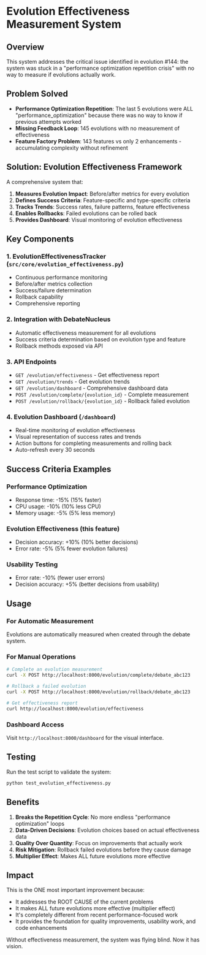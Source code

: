 # Evolution Effectiveness Measurement System

## Overview

This system addresses the critical issue identified in evolution #144: the system was stuck in a "performance optimization repetition crisis" with no way to measure if evolutions actually work.

## Problem Solved

- **Performance Optimization Repetition**: The last 5 evolutions were ALL "performance_optimization" because there was no way to know if previous attempts worked
- **Missing Feedback Loop**: 145 evolutions with no measurement of effectiveness
- **Feature Factory Problem**: 143 features vs only 2 enhancements - accumulating complexity without refinement

## Solution: Evolution Effectiveness Framework

A comprehensive system that:

1. **Measures Evolution Impact**: Before/after metrics for every evolution
2. **Defines Success Criteria**: Feature-specific and type-specific criteria
3. **Tracks Trends**: Success rates, failure patterns, feature effectiveness
4. **Enables Rollbacks**: Failed evolutions can be rolled back
5. **Provides Dashboard**: Visual monitoring of evolution effectiveness

## Key Components

### 1. EvolutionEffectivenessTracker (`src/core/evolution_effectiveness.py`)
- Continuous performance monitoring
- Before/after metrics collection
- Success/failure determination
- Rollback capability
- Comprehensive reporting

### 2. Integration with DebateNucleus
- Automatic effectiveness measurement for all evolutions
- Success criteria determination based on evolution type and feature
- Rollback methods exposed via API

### 3. API Endpoints
- `GET /evolution/effectiveness` - Get effectiveness report
- `GET /evolution/trends` - Get evolution trends
- `GET /evolution/dashboard` - Comprehensive dashboard data
- `POST /evolution/complete/{evolution_id}` - Complete measurement
- `POST /evolution/rollback/{evolution_id}` - Rollback failed evolution

### 4. Evolution Dashboard (`/dashboard`)
- Real-time monitoring of evolution effectiveness
- Visual representation of success rates and trends
- Action buttons for completing measurements and rolling back
- Auto-refresh every 30 seconds

## Success Criteria Examples

### Performance Optimization
- Response time: -15% (15% faster)
- CPU usage: -10% (10% less CPU)
- Memory usage: -5% (5% less memory)

### Evolution Effectiveness (this feature)
- Decision accuracy: +10% (10% better decisions)
- Error rate: -5% (5% fewer evolution failures)

### Usability Testing
- Error rate: -10% (fewer user errors)
- Decision accuracy: +5% (better decisions from usability)

## Usage

### For Automatic Measurement
Evolutions are automatically measured when created through the debate system.

### For Manual Operations
```bash
# Complete an evolution measurement
curl -X POST http://localhost:8000/evolution/complete/debate_abc123

# Rollback a failed evolution
curl -X POST http://localhost:8000/evolution/rollback/debate_abc123

# Get effectiveness report
curl http://localhost:8000/evolution/effectiveness
```

### Dashboard Access
Visit `http://localhost:8000/dashboard` for the visual interface.

## Testing

Run the test script to validate the system:
```bash
python test_evolution_effectiveness.py
```

## Benefits

1. **Breaks the Repetition Cycle**: No more endless "performance optimization" loops
2. **Data-Driven Decisions**: Evolution choices based on actual effectiveness data
3. **Quality Over Quantity**: Focus on improvements that actually work
4. **Risk Mitigation**: Rollback failed evolutions before they cause damage
5. **Multiplier Effect**: Makes ALL future evolutions more effective

## Impact

This is the ONE most important improvement because:
- It addresses the ROOT CAUSE of the current problems
- It makes ALL future evolutions more effective (multiplier effect)
- It's completely different from recent performance-focused work
- It provides the foundation for quality improvements, usability work, and code enhancements

Without effectiveness measurement, the system was flying blind. Now it has vision.